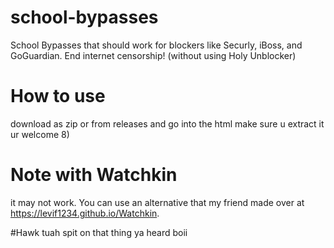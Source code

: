 # school-bypasses
School Bypasses that should work for blockers like Securly, iBoss, and GoGuardian. End internet censorship! (without using Holy Unblocker)

# How to use
download as zip or from releases and go into the html make sure u extract it ur welcome 8)

# Note with Watchkin
it may not work. You can use an alternative that my friend made over at https://levif1234.github.io/Watchkin.

#Hawk tuah spit on that thing ya heard boii

